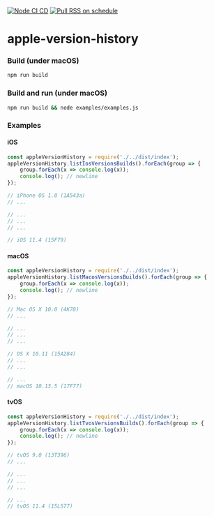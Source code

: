 [![Node CI CD](https://github.com/gordey4doronin/apple-version-history/actions/workflows/node-ci-cd.yml/badge.svg)](https://github.com/gordey4doronin/apple-version-history/actions/workflows/node-ci-cd.yml)
[![Pull RSS on schedule](https://github.com/gordey4doronin/apple-version-history/actions/workflows/schedule-pull-rss.yml/badge.svg)](https://github.com/gordey4doronin/apple-version-history/actions/workflows/schedule-pull-rss.yml)

# apple-version-history

### Build (under macOS)
```bash
npm run build
```

### Build and run (under macOS)

```bash
npm run build && node examples/examples.js
```

### Examples

#### iOS

```js
const appleVersionHistory = require('./../dist/index');
appleVersionHistory.listIosVersionsBuilds().forEach(group => {
    group.forEach(x => console.log(x));
    console.log(); // newline
});

// iPhone OS 1.0 (1A543a)
// ...

// ...
// ...
// ...

// iOS 11.4 (15F79)
```

#### macOS

```js
const appleVersionHistory = require('./../dist/index');
appleVersionHistory.listMacosVersionsBuilds().forEach(group => {
    group.forEach(x => console.log(x));
    console.log(); // newline
});

// Mac OS X 10.0 (4K78)
// ...

// ...
// ...
// ...

// OS X 10.11 (15A284)
// ...
// ...

// ...
// macOS 10.13.5 (17F77)
```

#### tvOS

```js
const appleVersionHistory = require('./../dist/index');
appleVersionHistory.listTvosVersionsBuilds().forEach(group => {
    group.forEach(x => console.log(x));
    console.log(); // newline
});

// tvOS 9.0 (13T396)
// ...

// ...
// ...
// ...

// ...
// tvOS 11.4 (15L577)
```
